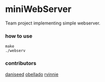 # miniWebServer

Team project implementing simple webserver.

### how to use
```
make
./webserv
```

### contributors
[daniseed](https://github.com/MalinPolina)
[obellado]( https://github.com/obellado)
[rvinnie]( https://github.com/rvinnie )
